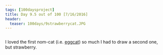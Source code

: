 ```yaml
---
tags: [100daysproject]
title: Day 9.5 out of 100 [7/16/2016]
header:
  teaser: 100days/9strawberrycat.JPG
---
```


<img src="{{ site.url }}{{ site.baseurl }}/images/100days/9strawberrycat.JPG" alt="">


I loved the first nom-cat (i.e. <a href="https://ljhan.github.io/day9-part1/" target="_blank">eggcat</a>) so much I had to draw a second one, but strawberry.

